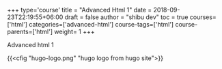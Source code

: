 +++
type='course'
title = "Advanced Html 1"
date = 2018-09-23T22:19:55+06:00
draft = false
author = "shibu dev"
toc = true
courses=['html']
categories=['advanced-html']
course-tags=['html']
course-parents=['html']
weight= 1 
+++

Advanced html 1

{{<cfig "hugo-logo.png" "hugo logo from hugo site">}}

<!-- <img src="/courses/html/advanced-html/advanced-html-1/hugo-logo.png" alt="">
![A Chapter](/installation/images/chapter.png?classes=shadow&width=60pc)
 -->